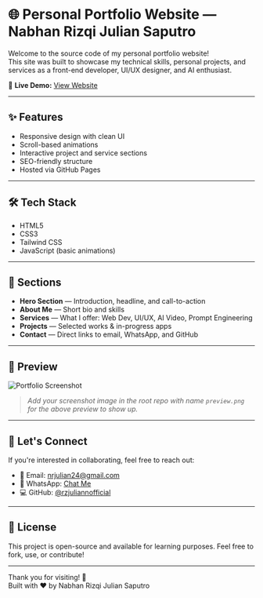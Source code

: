 # 🌐 Personal Portfolio Website — Nabhan Rizqi Julian Saputro

Welcome to the source code of my personal portfolio website!  
This site was built to showcase my technical skills, personal projects, and services as a front-end developer, UI/UX designer, and AI enthusiast.

🚀 **Live Demo:** [View Website](https://rzjuliannofficial.github.io/dsf39.github.io/)

---

## ✨ Features

- Responsive design with clean UI
- Scroll-based animations
- Interactive project and service sections
- SEO-friendly structure
- Hosted via GitHub Pages

---

## 🛠️ Tech Stack

- HTML5  
- CSS3  
- Tailwind CSS  
- JavaScript (basic animations)

---

## 📁 Sections

- **Hero Section** — Introduction, headline, and call-to-action
- **About Me** — Short bio and skills
- **Services** — What I offer: Web Dev, UI/UX, AI Video, Prompt Engineering
- **Projects** — Selected works & in-progress apps
- **Contact** — Direct links to email, WhatsApp, and GitHub

---

## 📸 Preview

![Portfolio Screenshot](https://raw.githubusercontent.com/rzjuliannofficial/dsf39.github.io/main/preview.png)

> *Add your screenshot image in the root repo with name `preview.png` for the above preview to show up.*

---

## 🤝 Let's Connect

If you're interested in collaborating, feel free to reach out:

- 📧 Email: [nrjulian24@gmail.com](mailto:nrjulian24@gmail.com)  
- 💬 WhatsApp: [Chat Me](https://wa.me/62XXXXXXXXXXX)  
- 💻 GitHub: [@rzjuliannofficial](https://github.com/rzjuliannofficial)

---

## 📌 License

This project is open-source and available for learning purposes. Feel free to fork, use, or contribute!

---

Thank you for visiting! 🙌  
Built with ❤️ by Nabhan Rizqi Julian Saputro
